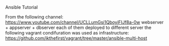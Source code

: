 Ansible Tutorial

From the following channel: https://www.youtube.com/channel/UCLLumGsi1QboyiFIJf8a-0w
webserver + appserver + dbserver
each of them deployed to different server
the following vagrant condifuration was used as infrastructure: https://github.com/ikthefirst/vagrant/tree/master/ansible-multi-host

